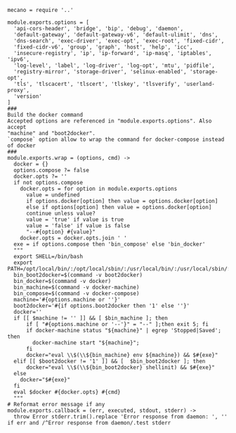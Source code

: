 
    mecano = require '..'

    module.exports.options = [
      'api-cors-header', 'bridge', 'bip', 'debug', 'daemon', 
      'default-gateway', 'default-gateway-v6', 'default-ulimit', 'dns', 
      'dns-search', 'exec-driver', 'exec-opt', 'exec-root', 'fixed-cidr', 
      'fixed-cidr-v6', 'group', 'graph', 'host', 'help', 'icc', 
      'insecure-registry', 'ip', 'ip-forward', 'ip-masq', 'iptables', 'ipv6', 
      'log-level', 'label', 'log-driver', 'log-opt', 'mtu', 'pidfile', 
      'registry-mirror', 'storage-driver', 'selinux-enabled', 'storage-opt', 
      'tls', 'tlscacert', 'tlscert', 'tlskey', 'tlsverify', 'userland-proxy', 
      'version'
    ]
    ###
    Build the docker command
    Accepted options are referenced in "module.exports.options". Also accept 
    "machine" and "boot2docker".
    `compose` option allow to wrap the command for docker-compose instead of docker
    ###
    module.exports.wrap = (options, cmd) ->
      docker = {}
      options.compose ?= false
      docker.opts ?= ''
      if not options.compose
        docker.opts = for option in module.exports.options
          value = undefined
          if options.docker[option] then value = options.docker[option]
          else if options[option] then value = options.docker[option]
          continue unless value?
          value = 'true' if value is true
          value = 'false' if value is false
          "--#{option} #{value}"
        docker.opts = docker.opts.join ' '
      exe = if options.compose then 'bin_compose' else 'bin_docker'
      """
      export SHELL=/bin/bash
      export PATH=/opt/local/bin/:/opt/local/sbin/:/usr/local/bin/:/usr/local/sbin/:$PATH
      bin_boot2docker=$(command -v boot2docker)
      bin_docker=$(command -v docker)
      bin_machine=$(command -v docker-machine)
      bin_compose=$(command -v docker-compose)
      machine='#{options.machine or ''}'
      boot2docker='#{if options.boot2docker then '1' else ''}'
      docker=''
      if [[ $machine != '' ]] && [ $bin_machine ]; then
          if [ "#{options.machine or '--'}" = "--" ];then exit 5; fi
          if docker-machine status "${machine}" | egrep 'Stopped|Saved'; then
            docker-machine start "${machine}";
          fi
          docker="eval \\$(\\${bin_machine} env ${machine}) && $#{exe}"
      elif [[ $boot2docker != '1' ]] && [  $bin_boot2docker ]; then
          docker="eval \\$(\\${bin_boot2docker} shellinit) && $#{exe}"
      else
        docker="$#{exe}"
      fi
      eval $docker #{docker.opts} #{cmd}
      """
    # Reformat error message if any
    module.exports.callback = (err, executed, stdout, stderr) ->
      throw Error stderr.trim().replace 'Error response from daemon: ', '' if err and /^Error response from daemon/.test stderr
